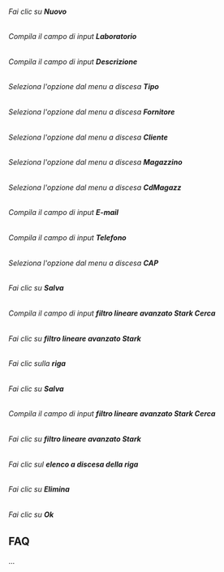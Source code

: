 ###### Fai clic su **Nuovo**  

###### Compila il campo di input **Laboratorio**  

###### Compila il campo di input **Descrizione**  

###### Seleziona l'opzione dal menu a discesa **Tipo**  

###### Seleziona l'opzione dal menu a discesa **Fornitore**  

###### Seleziona l'opzione dal menu a discesa **Cliente**  

###### Seleziona l'opzione dal menu a discesa **Magazzino**  

###### Seleziona l'opzione dal menu a discesa **CdMagazz**  

###### Compila il campo di input **E-mail**  

###### Compila il campo di input **Telefono**  

###### Seleziona l'opzione dal menu a discesa **CAP**  

###### Fai clic su **Salva**  

###### Compila il campo di input **filtro lineare avanzato Stark Cerca**  

###### Fai clic su **filtro lineare avanzato Stark**  

###### Fai clic sulla **riga**  

###### Fai clic su **Salva**  

###### Compila il campo di input **filtro lineare avanzato Stark Cerca**  

###### Fai clic su **filtro lineare avanzato Stark**  

###### Fai clic sul **elenco a discesa della riga**  

###### Fai clic su **Elimina**  

###### Fai clic su **Ok**  

FAQ
---

...